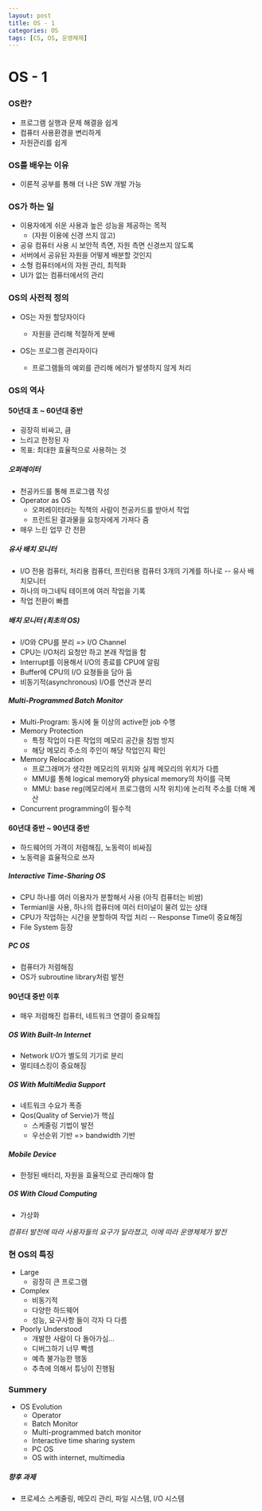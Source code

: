 ```yaml
---
layout: post
title: OS - 1
categories: OS
tags: [CS, OS, 운영체제]
---
```


# OS - 1

### OS란?

- 프로그램 실행과 문제 해결을 쉽게
- 컴퓨터 사용환경을 변리하게
- 자원관리를 쉽게

### OS를 배우는 이유

- 이론적 공부를 통해 더 나은 SW 개발 가능

### OS가 하는 일

- 이용자에게 쉬운 사용과 높은 성능을 제공하는 목적
  - (자원 이용에 신경 쓰지 않고)
- 공유 컴퓨터 사용 시 보안적 측면, 자원 측면 신경쓰지 않도록
- 서버에서 공유된 자원을 어떻게 배분할 것인지
- 소형 컴퓨터에서의 자원 관리, 최적화
- UI가 없는 컴퓨터에서의 관리

### OS의 사전적 정의

- OS는 자원 할당자이다

  - 자원을 관리해 적절하게 분배

- OS는 프로그램 관리자이다

  - 프로그램들의 예외를 관리해 에러가 발생하지 않게 처리

### OS의 역사

#### 50년대 초 ~ 60년대 중반

- 굉장히 비싸고, 큼
- 느리고 한정된 자
- 목표: 최대한 효율적으로 사용하는 것

##### 오퍼레이터

- 천공카드를 통해 프로그램 작성
- Operator as OS
  - 오퍼레이터라는 직책의 사람이 천공카드를 받아서 작업
  - 프린트된 결과물을 요청자에게 가져다 줌
- 매우 느린 업무 간 전환

##### 유사 배치 모니터

- I/O 전용 컴퓨터, 처리용 컴퓨터, 프린터용 컴퓨터 3개의 기계를 하나로 -- 유사 배치모니터
- 하나의 마그네틱 테이프에 여러 작업을 기록
- 작업 전환이 빠름

##### 배치 모니터 (최초의 OS)

- I/O와 CPU를 분리 => I/O Channel
- CPU는 I/O처리 요청만 하고 본래 작업을 함
- Interrupt를 이용해서 I/O의 종료를 CPU에 알림
- Buffer에 CPU의 I/O 요쳥들을 담아 둠
- 비동기적(asynchronous) I/O를 연산과 분리

##### Multi-Programmed Batch Monitor

- Multi-Program: 동시에 둘 이상의 active한 job 수행
- Memory Protection
  - 특정 작업이 다른 작업의 메모리 공간을 침범 방지
  - 해당 메모리 주소의 주인이 해당 작업인지 확인
- Memory Relocation
  - 프로그래머가 생각한 메모리의 위치와 실제 메모리의 위치가 다름
  - MMU를 통해 logical memory와 physical memory의 차이를 극복
  - MMU: base reg(메모리에서 프로그램의 시작 위치)에 논리적 주소를 더해 계산
- Concurrent programming이 필수적

#### 60년대 중반 ~ 90년대 중반

- 하드웨어의 가격이 저렴해짐, 노동력이 비싸짐
- 노동력을 효율적으로 쓰자

##### Interactive Time-Sharing OS

- CPU 하나를 여러 이용자가 분할해서 사용 (아직 컴퓨터는 비쌈)
- Termianl을 사용, 하나의 컴퓨터에 여러 터미널이 물려 있는 상태
- CPU가 작업하는 시간을 분할하여 작업 처리 -- Response Time이 중요해짐
- File System 등장

##### PC OS

- 컴퓨터가 저렴해짐
- OS가 subroutine library처럼 발전

#### 90년대 중반 이후

- 매우 저렴해진 컴퓨터, 네트워크 연결이 중요해짐

##### OS With Built-In Internet

- Network I/O가 별도의 기기로 분리
- 멀티테스킹이 중요해짐

##### OS With MultiMedia Support

- 네트워크 수요가 폭증
- Qos(Quality of Servie)가 핵심
  - 스케줄링 기법이 발전
  - 우선순위 기반 => bandwidth 기반

##### Mobile Device

- 한정된 배터리, 자원을 효율적으로 관리해야 함

##### OS With Cloud Computing

- 가상화

_컴퓨터 발전에 따라 사용자들의 요구가 달라졌고, 이에 따라 운영체제가 발전_

### 현 OS의 특징

- Large
  - 굉장히 큰 프로그램
- Complex
  - 비동기적
  - 다양한 하드웨어
  - 성능, 요구사항 들이 각자 다 다름
- Poorly Understood
  - 개발한 사람이 다 돌아가심...
  - 디버그하기 너무 빡셈
  - 예측 불가능한 행동
  - 추측에 의해서 튜닝이 진행됨

### Summery

- OS Evolution
  - Operator
  - Batch Monitor
  - Multi-programmed batch monitor
  - Interactive time sharing system
  - PC OS
  - OS with internet, multimedia

##### 향후 과제

- 프로세스 스케줄링, 메모리 관리, 파일 시스템, I/O 시스템
